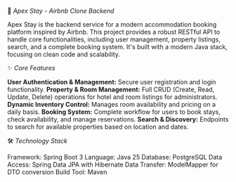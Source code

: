 🏨 _Apex Stay - Airbnb Clone Backend_

Apex Stay is the backend service for a modern accommodation booking platform inspired by Airbnb. 
This project provides a robust RESTful API to handle core functionalities, including user management, property listings, search, and a complete booking system. 
It's built with a modern Java stack, focusing on clean code and scalability.

✨ _Core Features_

**User Authentication & Management:** Secure user registration and login functionality.
**Property & Room Management:** Full CRUD (Create, Read, Update, Delete) operations for hotel and room listings for administrators.
**Dynamic Inventory Control:** Manages room availability and pricing on a daily basis.
**Booking System:** Complete workflow for users to book stays, check availability, and manage reservations.
**Search & Discovery:** Endpoints to search for available properties based on location and dates.

🛠️ _Technology Stack_

Framework: Spring Boot 3
Language: Java 25
Database: PostgreSQL
Data Access: Spring Data JPA with Hibernate
Data Transfer: ModelMapper for DTO conversion
Build Tool: Maven



